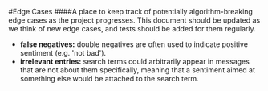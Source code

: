 #Edge Cases
####A place to keep track of potentially algorithm-breaking edge cases as the project progresses. This document should be updated as we think of new edge cases, and tests should be added for them regularly.

- <b>false negatives:</b> double negatives are often used to indicate positive sentiment (e.g. 'not bad').
- <b>irrelevant entries:</b> search terms could arbitrarily appear in messages that are not about them specifically, meaning that a sentiment aimed at something else would be attached to the search term.
